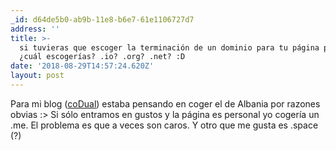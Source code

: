 ```yaml
---
_id: d64de5b0-ab9b-11e8-b6e7-61e1106727d7
address: ''
title: >-
  si tuvieras que escoger la terminación de un dominio para tu página personal,
  ¿cuál escogerías? .io? .org? .net? :D
date: '2018-08-29T14:57:24.620Z'
layout: post
---
```

 
 Para mi blog ([coDual](http://codual.github.io/)) estaba pensando en coger el de Albania por razones obvias :> Si sólo entramos en gustos y la página es personal yo cogería un .me. El problema es que a veces son caros. Y otro que me gusta es .space (?)
